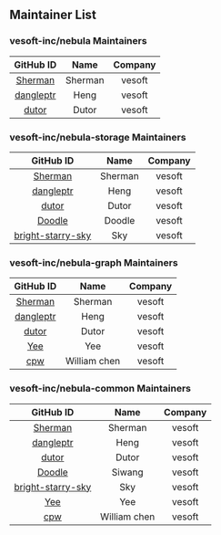 ## Maintainer List

### vesoft-inc/nebula Maintainers

|                    GitHub ID                    |  Name  | Company |
| :---------------------------------------------: | :----: | :-----: |
| [Sherman](https://github.com/sherman-the-tank) |  Sherman  | vesoft |
| [dangleptr](https://github.com/dangleptr)|  Heng | vesoft |
| [dutor](https://github.com/dutor)|  Dutor  | vesoft |

### vesoft-inc/nebula-storage Maintainers

|                    GitHub ID                    |  Name  | Company |
| :---------------------------------------------: | :----: | :-----: |
| [Sherman](https://github.com/sherman-the-tank) |  Sherman  | vesoft |
| [dangleptr](https://github.com/dangleptr)|  Heng | vesoft |
| [dutor](https://github.com/dutor)|  Dutor  | vesoft |
| [Doodle](https://github.com/critical27)|  Doodle | vesoft |
| [bright-starry-sky](https://github.com/bright-starry-sky)|  Sky  | vesoft |

### vesoft-inc/nebula-graph Maintainers

|                    GitHub ID                    |  Name  | Company |
| :---------------------------------------------: | :----: | :-----: |
| [Sherman](https://github.com/sherman-the-tank) |  Sherman  | vesoft |
| [dangleptr](https://github.com/dangleptr)|  Heng | vesoft |
| [dutor](https://github.com/dutor)|  Dutor  | vesoft |
| [Yee](https://github.com/yixinglu)|  Yee | vesoft |
| [cpw](https://github.com/CPWstatic)|  William chen  | vesoft |

### vesoft-inc/nebula-common Maintainers

|                    GitHub ID                    |  Name  | Company |
| :---------------------------------------------: | :----: | :-----: |
| [Sherman](https://github.com/sherman-the-tank) |  Sherman  | vesoft |
| [dangleptr](https://github.com/dangleptr)|  Heng | vesoft |
| [dutor](https://github.com/dutor)|  Dutor  | vesoft |
| [Doodle](https://github.com/critical27)|  Siwang | vesoft |
| [bright-starry-sky](https://github.com/bright-starry-sky)|  Sky  | vesoft |
| [Yee](https://github.com/yixinglu)|  Yee | vesoft |
| [cpw](https://github.com/CPWstatic)|  William chen  | vesoft |